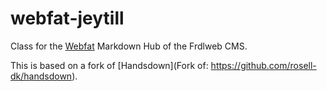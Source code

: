 # webfat-jeytill
Class for the [Webfat](https://github.com/frdlweb/webfat) Markdown Hub of the Frdlweb CMS.

This is based on a fork of [Handsdown](Fork of: https://github.com/rosell-dk/handsdown).
